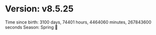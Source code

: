 # Version: v8.5.25
Time since birth: 3100 days, 74401 hours, 4464060 minutes, 267843600 seconds
Season: Spring 🌸
